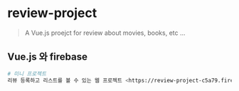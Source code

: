 # review-project

> A Vue.js proejct for review about movies, books, etc ...

## Vue.js 와 firebase

``` bash
# 미니 프로젝트
리뷰 등록하고 리스트를 볼 수 있는 웹 프로젝트 <https://review-project-c5a79.firebaseapp.com/#/>

```
